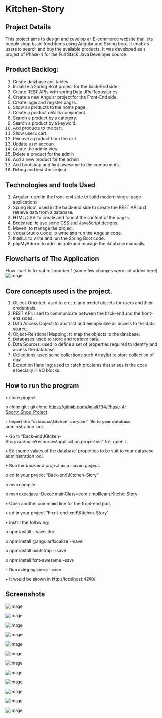 # Kitchen-Story

## Project Details
This project aims to design and develop an E-commerce website that lets people shop basic food items using Angular and Spring boot. It enables users to search and buy the available products. It was developed as a project of Phase-4 for the Full Stack Java Developer course.
 
## Product Backlog:
1.	Create database and tables.
2.	Initialize a Spring Boot project for the Back-End side.
3.	Create REST APIs with spring Data JPA Repositories 
4.	Create a new Angular project for the Front-End side.
5.	Create login and register pages.
6.	Show all products to the home page.
7.	Create a product details component.
8.	Search a product by a category.
9.	Search a product by a keyword.
10.	Add products to the cart.
11.	Show user’s cart.
12.	Remove a product from the cart.
13.	Update user account
14.	Create the admin view 
15.	Delete a product for the admin
16.	Add a new product for the admin
17.	Add bootstrap and font awesome to the components. 
18.	Debug and test the project.


## Technologies and tools Used
1.	Angular: used in the front-end side to build modern single-page applications
2.	Spring Boot: used in the back-end side to create the REST API and retrieve data from a database.
3.	HTML/CSS: to create and format the content of the pages.
4.	Bootstrap: to use some CSS and JavaScript designs.
5.	Maven: to manage the project.
6.	Visual Studio Code: to write and run the Angular code.
7.	IntelliJ: to write and run the Spring Boot code.
8.	phpMyAdmin: to administrate and manage the database manually.

## Flowcharts of The Application
Flow chart is for submit number 1 (some few changes were not added here)
![image](https://user-images.githubusercontent.com/64940728/125710594-6d31612d-85ff-4127-bd70-d601673d6e10.png)

## Core concepts used in the project. 
1.	Object-Oriented: used to create and model objects for users and their credentials.
2.	REST API: used to communicate between the back-end and the front-end sides.
3.	Data Access Object: to abstract and encapsulate all access to the data source.
4.	Object–Relational Mapping: to map the objects to the database.
5.	Databases: used to store and retrieve data.
6.	Data Sources: used to define a set of properties required to identify and access the database.
7.	Collections: used some collections such Arraylist to store collection of data. 
8.	Exception Handling: used to catch problems that arises in the code especially in I/O blocks.


## How to run the program
•	clone project

  o	clone git : git clone https://github.com/Anjali794/Phase-4-Sporty_Shoe_Project
  
•	Import the “database\kitchen-story.sql” file to your database administration tool.

•	Go to “Back-end\Kitchen-Story\src\main\resources\application.properties” file, open it.

•	Edit some values of the database’ properties to be suit to your database administration tool.

•	Run the back end project as a maven project:

  o	cd to your project “Back-end\Kitchen-Story”
  
  o	mvn compile
  
  o	mvn exec:java -Dexec.mainClass=com.simplilearn.KitchenStory
  
  
•	Open another command line for the front-end part.

•	cd to your project “Front-end-end\Kitchen-Story”

•	install the following:

  o	npm install --save-dev
  
  o	npm install @angular/localize --save
  
  o	npm install bootstrap --save
  
  o	npm install font-awesome –save
  
  
•	Run using ng serve –open

•	It would be shown in http://localhost:4200/


## Screenshots
![image](https://user-images.githubusercontent.com/64940728/126695618-810d1f6b-9dd2-4b30-8f3e-e284eeceae2f.png)

![image](https://user-images.githubusercontent.com/64940728/126695628-646fbc83-dea1-47f0-b84d-1073fca9c548.png)

![image](https://user-images.githubusercontent.com/64940728/126695651-056944a0-c568-4b25-9976-05477e7ecb60.png)

![image](https://user-images.githubusercontent.com/64940728/126695663-c5942f9f-c36b-4ad4-9e15-04b0e4a3e1bb.png)

![image](https://user-images.githubusercontent.com/64940728/126695675-dd33eb47-53e9-4f28-81c2-a6c10eb8b747.png)


![image](https://user-images.githubusercontent.com/64940728/126695690-a7f43216-f55b-414e-bdb2-adade60230ee.png)


![image](https://user-images.githubusercontent.com/64940728/126695704-ff25c0e0-7711-4d66-9585-4a7c16283128.png)

![image](https://user-images.githubusercontent.com/64940728/126695714-546ab0b5-b86b-4145-b40f-4adee50c83e6.png)

![image](https://user-images.githubusercontent.com/64940728/126695725-c09d7dc9-b65d-4afd-bc43-4875242143c5.png)


![image](https://user-images.githubusercontent.com/64940728/126695738-b50a08d7-ce49-4129-89a6-c110b18592c1.png)

![image](https://user-images.githubusercontent.com/64940728/126695747-bcb331e3-7cd6-421e-ab0a-6943c824c7b0.png)


![image](https://user-images.githubusercontent.com/64940728/126695761-68225a2e-a704-415e-992a-2fa9db32d65e.png)




